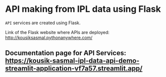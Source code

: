 # API making from IPL data using Flask

`API` services are created using Flask. 

Link of the Flask website where APIs are deployed: http://kousiksasmal.pythonanywhere.com/

Documentation page for API Services: https://kousik-sasmal-ipl-data-api-demo-streamlit-application-vf7a57.streamlit.app/
-------------------------------------------------------------------------------------------------------------
